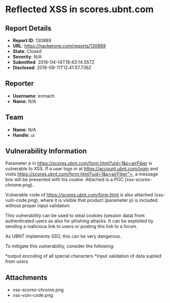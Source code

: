 # Reflected XSS in scores.ubnt.com

## Report Details
- **Report ID**: 130889
- **URL**: https://hackerone.com/reports/130889
- **State**: Closed
- **Severity**: N/A
- **Submitted**: 2016-04-14T19:43:14.557Z
- **Disclosed**: 2016-08-11T12:41:57.736Z

## Reporter
- **Username**: enmach
- **Name**: N/A

## Team
- **Name**: N/A
- **Handle**: ui

## Vulnerability Information
Parameter p in https://scores.ubnt.com/form.html?uid=1&p=airFiber is vulnerable to XSS. If a user logs in at https://account.ubnt.com/login and visits https://scores.ubnt.com/form.html?uid=1&p=airFiber"><script>alert(document.cookie);</script>, a message box will be presented with his cookie. Attached is a POC (xss-scores-chrome.png). 

Vulnerable code of https://scores.ubnt.com/form.html is also attached (xss-vuln-code.png), where it is visible that product  (parameter p) is included without proper input validation. 

This vulnerability can be used to steal cookies (session data) from authenticated users  as also for phishing attacks. It can be exploited by  sending a malicious link to users or posting this link to a forum. 

As UBNT implements SSO, this can be very dangerous. 

To mitigate this vulnerability, consider the following:

*output encoding of all special characters
*input validation of data suplied from users

## Attachments
- xss-scores-chrome.png
- xss-vuln-code.png
